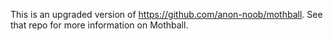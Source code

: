 This is an upgraded version of https://github.com/anon-noob/mothball. See that repo for more information on Mothball.

